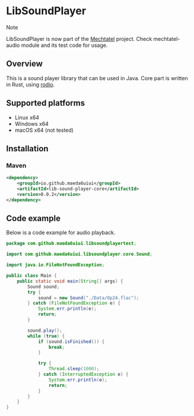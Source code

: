 <!-- @formatter:off -->

# LibSoundPlayer

> [!NOTE]
> LibSoundPlayer is now part of the [Mechtatel](https://github.com/maeda6uiui/Mechtatel) project.
> Check mechtatel-audio module and its test code for usage.

## Overview

This is a sound player library that can be used in Java.
Core part is written in Rust, using [rodio](https://github.com/RustAudio/rodio).

## Supported platforms

- Linux x64
- Windows x64
- macOS x64 (not tested)

## Installation

### Maven

```xml
<dependency>
    <groupId>io.github.maeda6uiui</groupId>
    <artifactId>lib-sound-player-core</artifactId>
    <version>0.0.2</version>
</dependency>
```

## Code example

Below is a code example for audio playback.

```java
package com.github.maeda6uiui.libsoundplayertest;

import com.github.maeda6uiui.libsoundplayer.core.Sound;

import java.io.FileNotFoundException;

public class Main {
    public static void main(String[] args) {
        Sound sound;
        try {
            sound = new Sound("./Data/Op24.flac");
        } catch (FileNotFoundException e) {
            System.err.println(e);
            return;
        }

        sound.play();
        while (true) {
            if (sound.isFinished()) {
                break;
            }

            try {
                Thread.sleep(1000);
            } catch (InterruptedException e) {
                System.err.println(e);
                return;
            }
        }
    }
}
```
